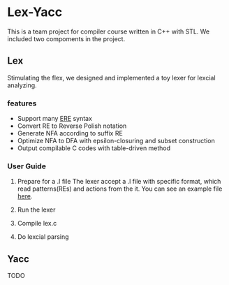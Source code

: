 # Lex-Yacc
This is a team project for compiler course written in C++ with STL. We included two compoments in the project.

## Lex
Stimulating the flex, we designed and implemented a toy lexer for lexcial analyzing.

### features
* Support many [ERE](https://en.wikipedia.org/wiki/Regular_expression#POSIX_extended) syntax
* Convert RE to Reverse Polish notation
* Generate NFA according to suffix RE
* Optimize NFA to DFA with epsilon-closuring and subset construction
* Output compilable C codes with table-driven method

### User Guide
1. Prepare for a .l file
    The lexer accept a .l file with specific format, which read patterns(REs) and actions from the it. You can see an example file [here](https://github.com/lzy0505/Lex-Yacc/blob/master/Lex/Lex/fakelex.l).
2. Run the lexer
    
3. Compile lex.c

4. Do lexcial parsing


## Yacc

TODO
